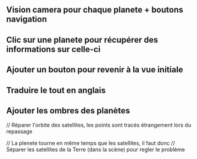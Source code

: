 ## Vision camera pour chaque planete + boutons navigation

## Clic sur une planete pour récupérer des informations sur celle-ci

## Ajouter un bouton pour revenir à la vue initiale

## Traduire le tout en anglais

## Ajouter les ombres des planètes

// Réparer l'orbite des satellites, les points sont tracés étrangement lors du repassage

// La plenete tourne en même temps que les satellites, il faut donc
// Séparer les satellites de la Terre (dans la scène) pour regler le problème
